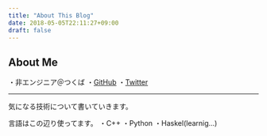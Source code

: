 ```yaml
---
title: "About This Blog"
date: 2018-05-05T22:11:27+09:00
draft: false
---
```



## About Me
・非エンジニア＠つくば
・[GitHub](https://github.com/microcosmoz)
・[Twitter](https://twitter.com/mikrocosmoz)

------
気になる技術について書いていきます。

言語はこの辺り使ってます。
・C++
・Python
・Haskel(learnig...)

